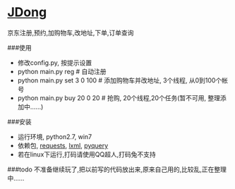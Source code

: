 [JDong](https://github.com/tcsky/JDong)
=====
京东注册,预约,加购物车,改地址,下单,订单查询

###使用
- 修改config.py, 按提示设置
- python main.py reg 	# 自动注册
- python main.py set 3 0 100	# 添加购物车并改地址, 3个线程, 从0到100个帐号
- python main.py buy 20 0 20 	# 抢购, 20个线程,20个任务(暂不可用, 整理添加中……) 

###安装
- 运行环境, python2.7, win7
- 依赖包, [requests](http://docs.python-requests.org/), [lxml](http://www.lfd.uci.edu/~gohlke/pythonlibs/#lxml), [pyquery](https://github.com/dsc/pyquery)
- 若在linux下运行,打码请使用QQ超人,打码兔不支持

###todo
不准备继续玩了,把以前写的代码放出来,原来自己用的,比较乱,正在整理中…… 

